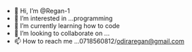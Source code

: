 - 👋 Hi, I’m @Regan-1
- 👀 I’m interested in ...programming
- 🌱 I’m currently learning how to code
- 💞️ I’m looking to collaborate on ...
- 📫 How to reach me ...0718560812/odiraregan@gmail.com

<!---
Regan-1/Regan-1 is a ✨ special ✨ repository because its `README.md` (this file) appears on your GitHub profile.
You can click the Preview link to take a look at your changes.
--->
